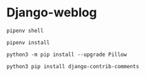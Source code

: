 # Django-weblog
```
pipenv shell

pipenv install

python3 -m pip install --upgrade Pillow

python3 pip install django-contrib-comments
```